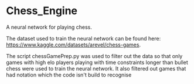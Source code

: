 # Chess_Engine
A neural network for playing chess.

The dataset used to train the neural network can be found here: https://www.kaggle.com/datasets/arevel/chess-games.

The script chessGamePrep.py was used to filter out the data so that only games with high elo players playing with time constraints longer than bullet chess were used to train the neural network. It also filtered out games that had notation which the code isn't build to recognise
